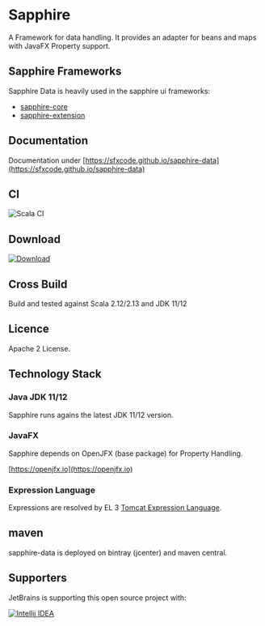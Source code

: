 # Sapphire

A Framework for data handling. It provides an adapter for beans and maps with JavaFX Property support.

## Sapphire Frameworks
Sapphire Data is heavily used in the sapphire ui frameworks:

* [sapphire-core](https://sfxcode.github.io/sapphire-core/)
* [sapphire-extension](https://sfxcode.github.io/sapphire-extension/)

## Documentation

Documentation under [https://sfxcode.github.io/sapphire-data](https://sfxcode.github.io/sapphire-data)

## CI

![Scala CI](https://github.com/sfxcode/sapphire-data/workflows/Scala%20CI/badge.svg)

## Download

[ ![Download](https://api.bintray.com/packages/sfxcode/maven/sapphire-data/images/download.svg) ](https://bintray.com/sfxcode/maven/sapphire-data/_latestVersion)

## Cross Build

Build and tested against Scala 2.12/2.13 and JDK 11/12

## Licence

Apache 2 License.

## Technology Stack

### Java  JDK 11/12

Sapphire runs agains the latest JDK 11/12 version.

### JavaFX

Sapphire depends on OpenJFX (base package) for Property Handling.

[https://openjfx.io](https://openjfx.io)

### Expression Language

Expressions are resolved by EL 3 [Tomcat Expression Language](https://tomcat.apache.org/tomcat-8.0-doc/elapi/index.html).

## maven

sapphire-data is deployed on bintray (jcenter) and maven central.

## Supporters

JetBrains is supporting this open source project with:

[![Intellij IDEA](http://www.jetbrains.com/img/logos/logo_intellij_idea.png)](http://www.jetbrains.com/idea/)

